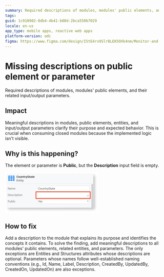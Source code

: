 ```yaml
---
summary: Required descriptions of modules, modules' public elements, and their related input/output parameters.
tags: 
guid: 1c910902-8db4-4b41-b00d-2bca550b7029
locale: en-us
app_type: mobile apps, reactive web apps
platform-version: odc
figma: https://www.figma.com/design/IStE4rx9SlrBLEK5OXk4nm/Monitor-and-troubleshoot-apps?node-id=3523-110&node-type=CANVAS&t=fro20soaPpjjIXwf-0
---
```


# Missing descriptions on public element or parameter

Required descriptions of modules, modules' public elements, and their related input/output parameters.

## Impact

Meaningful descriptions in modules, public elements, entities, and input/output parameters clarify their purpose and expected behavior. This is crucial when consuming closed modules because the implemented logic isn't visible.

## Why is this happening?

The element or parameter is **Public**, but the **Description** input field is empty.

![Screenshot showing a public element with an empty description field in a module.](images/odcs-public-description.png "Empty Description Field in Public Element")

## How to fix

Add a description to the module that explains its purpose and identifies the concepts it contains. To solve the finding, add meaningful descriptions to all modules' public elements, related entities, and parameters. The only exceptions are Entities and Structures attributes whose descriptions are optional. Parameters whose names follow well-established naming conventions (e.g., Id, Name, Label, Description, CreatedBy, UpdatedBy, CreatedOn, UpdatedOn) are also exceptions.
